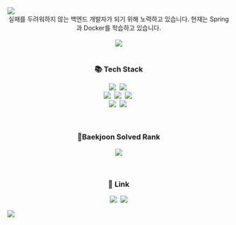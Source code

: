 <img src="https://capsule-render.vercel.app/api?type=waving&color=BDBDC8&height=150&section=header&text=Jung-kr's%20Github" />

<div align="center">
실패를 두려워하지 않는 백엔드 개발자가 되기 위해 노력하고 있습니다.
현재는 Spring과 Docker를 학습하고 있습니다.
</div>
<br />
<div align = center>
<img src="https://github-readme-stats.vercel.app/api?username=Jung-kr&show_icons=true">
</div>

<br />

<h3 align="center">📚 Tech Stack </h3>
<p align="center">
  <img src="https://img.shields.io/badge/Java-007396?style=flat&logo=Conda-Forge&logoColor=white"/></a>&nbsp
  <img src="https://img.shields.io/badge/Python-3766AB?style=flat-square&logo=Python&logoColor=white"/></a>&nbsp 
  <br>
  <img src="https://img.shields.io/badge/Spring-6DB33F?style=flat-square&logo=Spring&logoColor=white"/></a>&nbsp
  <img src="https://img.shields.io/badge/SpringBoot-6DB33F?style=flat-square&logo=SpringBoot&logoColor=white"/></a>&nbsp 
  <img src="https://img.shields.io/badge/React-20232A??style=flat-square&logo=react&logoColor=61DAFB"/></a>&nbsp
  <br>
  <img src="https://img.shields.io/badge/MySQL-005C84?style=flat-square&logo=mysql&logoColor=white"/></a>&nbsp
  <img src="https://img.shields.io/badge/Docker-2496ED?style=flat-square&logo=Docker&logoColor=white"/></a>&nbsp
</p>

<br/>

<h3 align="center"> 🏅Baekjoon Solved Rank </h3>
<p align="center">
    <img src="http://mazassumnida.wtf/api/v2/generate_badge?boj=jungwy98">
</p>

<br/>

<h3 align="center">🔗 Link </h3>
<p align="center">
  <a href="https://velog.io/@jungwy98"><img src="https://img.shields.io/badge/Tech%20Blog-11B48A?style=flat-square&logo=Vimeo&logoColor=white&link=https://velog.io/@hyeinisfree"/></a>&nbsp
  <!-- <a href="https://www.instagram.com/"><img src="https://img.shields.io/badge/Instagram-E4405F?style=flat-square&logo=Instagram&logoColor=white&link=https://www.instagram.com/hye_inisfree/"/></a>&nbsp -->
  <a href="jungwy98@gmail.com"><img src="https://img.shields.io/badge/Gmail-d14836?style=flat-square&logo=Gmail&logoColor=white&link=kimhyein7110@gmail.com"/></a>
</p>


<img src="https://capsule-render.vercel.app/api?type=waving&color=BDBDC8&height=150&section=footer" />

